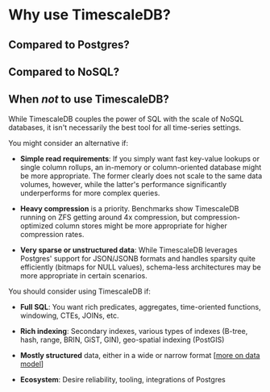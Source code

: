 # Why use TimescaleDB?

## Compared to Postgres?

## Compared to NoSQL?

## When *not* to use TimescaleDB?

While TimescaleDB couples the power of SQL with the scale of NoSQL databases,
it isn't necessarily the best tool for all time-series settings.

You might consider an alternative if:

- **Simple read requirements**: If you simply want fast key-value lookups or
single column rollups, an in-memory or column-oriented database might be more
appropriate.  The former clearly does not scale to the same data volumes,
however, while the latter's performance significantly underperforms for more
complex queries.

- **Heavy compression** is a priority.  Benchmarks show TimescaleDB running on
ZFS getting around 4x compression, but compression-optimized column stores might
be more appropriate for higher compression rates.

- **Very sparse or unstructured data**: While TimescaleDB leverages Postgres'
support for JSON/JSONB formats and handles sparsity quite efficiently (bitmaps
for NULL values), schema-less architectures may be more appropriate in
certain scenarios.

You should consider using TimescaleDB if:

- **Full SQL**: You want rich predicates, aggregates, time-oriented functions,
windowing, CTEs, JOINs, etc.

- **Rich indexing**: Secondary indexes, various types of indexes (B-tree, hash,
range, BRIN, GiST, GIN), geo-spatial indexing (PostGIS)

- **Mostly structured** data, either in a wide or narrow format
[[more on data model](/introduction/data-model)]

- **Ecosystem**: Desire reliability, tooling, integrations of Postgres
